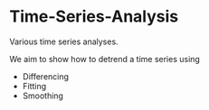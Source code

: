# Time-Series-Analysis

Various time series analyses.

We aim to show how to detrend a time series using 
- Differencing
- Fitting
- Smoothing
